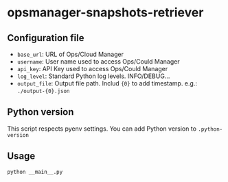 # opsmanager-snapshots-retriever
## Configuration file
- `base_url`: URL of Ops/Cloud Manager
- `username`: User name used to access Ops/Could Manager
- `api_key`: API Key used to access Ops/Could Manager
- `log_level`: Standard Python log levels. INFO/DEBUG...
- `output_file`: Output file path. Includ `{0}` to add timestamp. e.g.: `./output-{0}.json`

## Python version
This script respects pyenv settings. You can add Python version to `.python-version`

## Usage
```
python __main__.py
```
